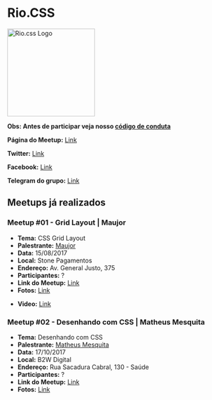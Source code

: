 # Rio.CSS

<img src="https://raw.githubusercontent.com/riocss/riocss/master/artefacts/logo/logo-riocss.png" width="200px" alt="Rio.css Logo">

**Obs: Antes de participar veja nosso [código de conduta](https://github.com/riocss/riocss/blob/master/CONDUTA.md)**

**Página do Meetup:** [Link](http://bit.ly/meetupRiocssGithub)

**Twitter:** [Link](http://bit.ly/twitterRiocssGithub)

**Facebook:** [Link](http://bit.ly/faceRiocssGithub)

**Telegram do grupo:** [Link](https://t.me/cssRJ)

## Meetups já realizados

### Meetup #01 - Grid Layout | Maujor

* **Tema:** CSS Grid Layout
* **Palestrante:** [Maujor](https://twitter.com/maujor)
* **Data:** 15/08/2017
* **Local:** Stone Pagamentos
* **Endereço:** Av. General Justo, 375
* **Participantes:** ?
* **Link do Meetup:** [Link](https://www.meetup.com/pt-BR/Rio-css/events/242379247/)
* **Fotos:** [Link](https://github.com/riocss/riocss/tree/meetup-01/artefacts/fotos-evento-01)
- **Video:** [Link](https://youtu.be/rVVwNTTkNpc)

### Meetup #02 - Desenhando com CSS | Matheus Mesquita

* **Tema:** Desenhando com CSS
* **Palestrante:** [Matheus Mesquita](https://twitter.com/_mathmesquita)
* **Data:** 17/10/2017
* **Local:** B2W Digital
* **Endereço:** Rua Sacadura Cabral, 130 - Saúde
* **Participantes:** ?
* **Link do Meetup:** [Link](https://www.meetup.com/pt-BR/Rio-css/events/243945151/)
* **Fotos:** [Link](https://github.com/riocss/riocss/tree/meetup-02/artefacts/fotos-evento-02)

